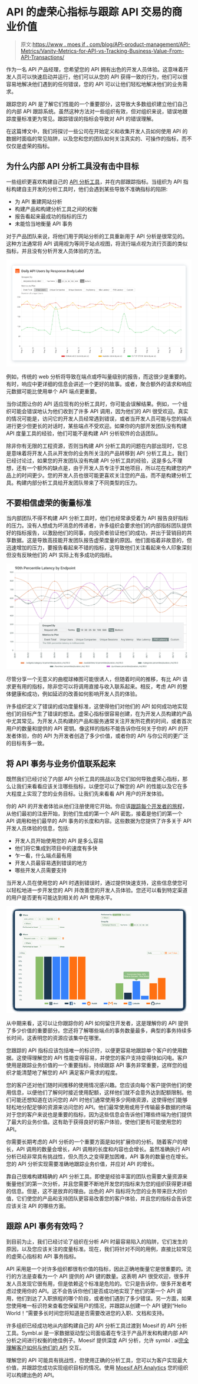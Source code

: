 # API 的虚荣心指标与跟踪 API 交易的商业价值

> 原文:[https://www . moes if . com/blog/API-product-management/API-Metrics/Vanity-Metrics-for-API-vs-Tracking-Business-Value-From-API-Transactions/](https://www.moesif.com/blog/api-product-management/api-metrics/Vanity-Metrics-for-APIs-vs-Tracking-Business-Value-From-API-Transactions/)

作为一名 API 产品经理，您希望您的 API 拥有出色的开发人员体验。这意味着开发人员可以快速启动并运行，他们可以从您的 API 获得一致的行为，他们可以很容易地解决他们遇到的任何错误，您的 API 可以让他们轻松地解决他们的业务需求。

跟踪您的 API 是了解它们性能的一个重要部分，这导致大多数组织建立他们自己的内部 API 跟踪系统。虽然这种方法对一些组织有效，但对组织来说，错误地跟踪度量标准更为常见。跟踪错误的指标会导致对 API 的错误理解。

在这篇博文中，我们将探讨一些公司在开始定义和收集开发人员如何使用 API 的数据时面临的常见陷阱，以及您和您的团队如何关注真实的、可操作的指标，而不仅仅是虚荣的指标。

## 为什么内部 API 分析工具没有击中目标

一些组织更喜欢构建自己的 [API 分析工具](https://www.moesif.com/features/api-analytics?utm_campaign=Int-site&utm_source=blog&utm_medium=hyperlink&utm_term=Vanity-Metrics-for-APIs-vs-Tracking-Business-Value-From-API-Transactions)，并在内部跟踪指标。当组织为 API 指标构建自主开发的分析工具时，他们会遇到某些导致不准确指标的陷阱:

*   为 API 重建网站分析
*   构建产品和构建分析工具之间的权衡
*   报告看起来最成功的指标的压力
*   未能恰当地衡量 API 事务

对于产品团队来说，将他们用于网站分析的工具重新用于 API 分析是很常见的。这种方法通常将 API 调用视为等同于站点视图，将流行端点视为流行页面的类似指标，并且没有分析开发人员体验的方法。

![Daily API Users by Response Body Type](img/8481e0189bd8ca743c04d61ac4a88c23.png)

例如，传统的 web 分析将导致在端点或呼叫量级别的报告，而这很少是重要的。有时，响应中更详细的信息会讲述一个更好的故事。或者，聚合额外的请求和响应元数据可能比使用单个 API 端点更重要。

当你试图让你的 API 适应现有的分析工具时，你可能会误解结果。例如，一个组织可能会错误地认为他们收到了许多 API 调用，因为他们的 API 很受欢迎。真实的情况可能是，访问它的开发人员经常遇到错误，或者当开发人员可能与您的端点进行更少但更长的对话时，某些端点不受欢迎。如果你的内部开发团队没有构建 API 度量工具的经验，他们可能不是构建 API 分析软件的合适团队。

除非你有无限的工程资源，否则当构建 API 分析工具的问题在内部出现时，它总是意味着将开发人员从开发你的业务所关注的产品转移到 API 分析工具上。我们已经讨论过，如果您的开发团队没有构建 API 分析工具的经验，这是多么不理想，还有一个额外的缺点是，由于开发人员专注于其他项目，所以花在构建您的产品上的时间更少。您的开发人员也很可能更喜欢关注您的产品，而不是构建分析工具。构建内部分析工具给开发团队带来了不同类型的压力。

## 不要相信虚荣的衡量标准

当内部团队不得不构建 API 分析工具时，他们也经常承受着为 API 报告良好指标的压力。没有人想成为坏消息的传递者，许多组织会要求他们的内部指标团队提供好的指标报告，以激励他们的同事，向投资者验证他们的成功，并出于营销目的共享数据。这是导致高技能开发团队报告虚荣度量的原因。他们面临着非故意的，但迅速增加的压力，要报告看起来不错的指标，这导致他们关注看起来令人印象深刻但没有反映他们的 API 实际上有多成功的指标。

![90th Percentile Latency by Endpoint](img/4ea1991071716b7088ecf70bbcd656a0.png)

尽管分享一个无意义的曲棍球棒图可能很诱人，但随着时间的推移，有比 API 请求更有用的指标，除非您可以将调用直接与收入联系起来。相反，考虑 API 的整体健康和成功，例如延迟的改善如何影响开发人员的体验。

许多组织定义了错误的成功度量标准，这使得他们对他们的 API 如何成功地实现他们的目标产生了错误的想法。虚荣心指标很容易创建，在为开发人员构建的产品中尤其常见。为开发人员构建的产品和服务通常关注开发所花费的时间，或者首次用户的数量和提供的 API 密钥。像这样的指标不能告诉你任何关于你的 API 的开发者体验，你的 API 为开发者创造了多少价值，或者你的 API 与你公司的更广泛的目标有多一致。

## 将 API 事务与业务价值联系起来

既然我们已经讨论了内部 API 分析工具的挑战以及它们如何导致虚荣心指标，那么让我们来看看应该关注哪些指标，以便您可以了解您的 API 的性能以及它在多大程度上实现了您的业务目标。让我们先来看看 API 用户的开发体验。

你的 API 的开发者体验从他们注册使用它开始。你应该[跟踪每个开发者的旅程](https://www.moesif.com/blog/api-product-management/developer-journey/Tracking-a-Developer%27s-Journey-From-Visiting-Documentation-Visit-to-First-API-Call/?utm_campaign=Int-site&utm_source=blog&utm_medium=hyperlink&utm_term=Vanity-Metrics-for-APIs-vs-Tracking-Business-Value-From-API-Transactions)，从他们最初的注册开始，到他们生成的第一个 API 密匙，接着是他们的第一个 API 调用和他们最早的 API 事务的长度和内容。这些数据为您提供了许多关于 API 开发人员体验的信息，包括:

*   开发人员开始使用您的 API 是多么容易
*   他们将它集成到项目中的速度有多快
*   乍一看，什么端点最有用
*   开发人员最容易遇到错误的地方
*   哪些开发人员需要支持

当开发人员在使用您的 API 时遇到错误时，通过提供快速支持，这些信息使您可以轻松地进一步开发您的 API 并改善您的开发人员体验。您还可以看到特定渠道的用户是否更有可能达到相关的 API 使用水平。

![Funnel by Acquisition Channel](img/7e906e2011fa036f60bb657593aa2bdb.png)

从中期来看，这可以让你跟踪你的 API 如何留住开发者，这是理解你的 API 提供了多少价值的重要部分。您还将了解哪些端点的事务数量最多，典型的事务持续多长时间，这表明您的资源应该集中在哪里。

您跟踪的 API 指标应该包括唯一的标识符，以便更容易地跟踪单个客户的使用数据。这使得理解您的 API 性能变得容易，并使您的客户支持变得快如闪电。客户使用是跟踪业务价值的一个重要指标，持续跟踪 API 事务非常重要，这样您的组织才能清楚地了解您的 API 满足客户需求的程度。

您的客户还对他们随时间推移的使用情况感兴趣。您应该向每个客户提供他们的使用信息，以便他们了解何时接近使用配额，这样他们就不会意外达到配额限制。他们可能还想知道在访问您的 API 时他们通常使用多少网络资源，这使得他们能够轻松地分配足够的资源来访问您的 API。他们最常使用或用于传输最多数据的终端对于您的客户来说也是重要的指标，因为这些信息会告诉他们哪些终端为他们提供了最大的业务价值。这有助于获得良好的客户体验，使他们更有可能使用您的 API。

你需要长期考虑的 API 分析的一个重要方面是如何扩展你的分析。随着客户的增长，API 调用的数量会增长，API 调用的长度和内容也会增长。虽然准确执行 API 分析已经非常具有挑战性，但久而久之变得更加困难，API 事务的数量也在增长。您的 API 分析实现需要准确地跟踪业务价值，并应对 API 的增长。

靠自己很难构建精确的 API 分析工具。即使是经验丰富的团队也需要大量资源来衡量他们的第一次分析，并且您需要不断地开发您的指标来为您的组织获得更详细的信息。但是，这不是放弃的理由。出色的 API 指标将为您的业务带来巨大的价值，它们使您的产品和支持团队更容易改善您的客户体验，并且您的指标会告诉您应该关注 API 的哪些方面。

## 跟踪 API 事务有效吗？

到目前为止，我们已经讨论了组织在分析 API 时最容易陷入的陷阱，它们发生的原因，以及您应该关注的度量标准。现在，我们将针对不同的用例，直接比较常见的虚荣心指标和 API 事务指标。

API 采用是一个对许多组织都很有价值的指标，因此正确地衡量它是很重要的。流行的方法是查看为一个 API 提供的 API 键的数量。这表明 API 很受欢迎，很多开发人员发现它很有用，但是依赖这个标准是危险的。它只是告诉你，很多开发者考虑过使用你的 API。这不会告诉你他们是否成功地实现了他们的第一个 API 调用，他们到达了入职旅程的哪个阶段，或者他们遇到了多少错误。另一方面，如果您使用唯一标识符来查看您保留用户的情况，并跟踪从创建一个 API 键到“Hello World！”需要多长时间您将知道是否需要改进您的入职、文档和支持。

许多组织已经成功地从内部构建自己的 API 分析工具过渡到 Moesif 的 API 分析工具。Symbl.ai 是一家数据驱动型公司面临着在专注于产品开发和构建内部 API 分析之间进行权衡的绝佳例子。Moesif 提供深度 API 分析，允许 symbl . ai[完全理解客户如何与他们的 API](https://www.moesif.com/casestudies/symblAi-refines-product-strategy-and-enhances-developer-experience-with-moesif?utm_campaign=Int-site&utm_source=blog&utm_medium=hyperlink&utm_term=Vanity-Metrics-for-APIs-vs-Tracking-Business-Value-From-API-Transactions) 交互。

理解您的 API 可能具有挑战性，但使用正确的分析工具，您可以为客户实现最大价值，并跟踪您成功实现组织目标的情况。使用 [Moesif API Analytics](https://www.moesif.com/?utm_campaign=Int-site&utm_source=blog&utm_medium=hyperlink&utm_term=Vanity-Metrics-for-APIs-vs-Tracking-Business-Value-From-API-Transactions) 您的组织可以构建出色的 API。